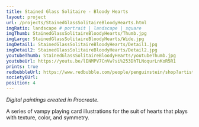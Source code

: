 ```yaml
---
title: Stained Glass Solitaire - Bloody Hearts
layout: project
url: /projects/StainedGlassSolitaireBloodyHearts.html
imgRatio: landscape # portrait | landscape | square
imgThumb: StainedGlassSolitaireBloodyHearts/Thumb.jpg
imgLarge: StainedGlassSolitaireBloodyHearts/Wide.jpg
imgDetail1: StainedGlassSolitaireBloodyHearts/Detail1.jpg
imgDetail2: StainedGlassSolitaireBloodyHearts/Detail2.jpg
youtubeThumb: StainedGlassSolitaireBloodyHearts/youtubeThumb.jpg
youtubeUrl: https://youtu.be/lENMPV7CnVw?si%253DhTLNoqurLnKoR5R1
prints: true
redbubbleUrl: https://www.redbubble.com/people/penguinstein/shop?artistUserName=penguinstein&asc=u&collections=3926973&iaCode=all-departments&sortOrder=relevant
society6Url: 
position: 4
---
```


*Digital paintings created in Procreate.*

A series of vampy playing card illustrations for the suit of hearts that plays with texture, color, and symmetry.
